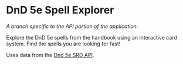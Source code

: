 # DnD 5e Spell Explorer

_A branch specific to the API portion of the application._

Explore the DnD 5e spells from the handbook using an interactive card system. Find the spells you are looking for fast!

Uses data from the [Dnd 5e SRD API](https://5e-bits.github.io/docs/).

